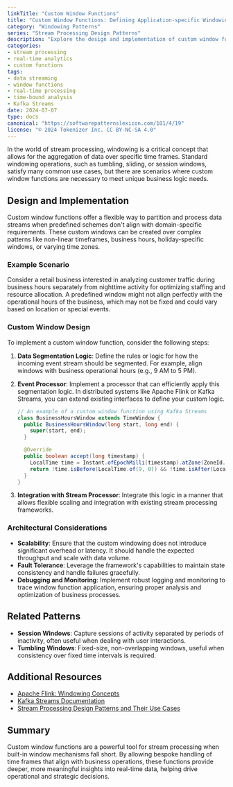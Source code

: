 ```yaml
---
linkTitle: "Custom Window Functions"
title: "Custom Window Functions: Defining Application-specific Windowing Logic for Specialized Use Cases"
category: "Windowing Patterns"
series: "Stream Processing Design Patterns"
description: "Explore the design and implementation of custom window functions for stream processing systems, allowing businesses to tailor data analysis to their specific timeframes and requirements."
categories:
- stream processing
- real-time analytics
- custom functions
tags:
- data streaming
- window functions
- real-time processing
- time-bound analysis
- Kafka Streams
date: 2024-07-07
type: docs
canonical: "https://softwarepatternslexicon.com/101/4/19"
license: "© 2024 Tokenizer Inc. CC BY-NC-SA 4.0"
---
```


In the world of stream processing, windowing is a critical concept that allows for the aggregation of data over specific time frames. Standard windowing operations, such as tumbling, sliding, or session windows, satisfy many common use cases, but there are scenarios where custom window functions are necessary to meet unique business logic needs.

## Design and Implementation

Custom window functions offer a flexible way to partition and process data streams when predefined schemes don't align with domain-specific requirements. These custom windows can be created over complex patterns like non-linear timeframes, business hours, holiday-specific windows, or varying time zones.

### Example Scenario

Consider a retail business interested in analyzing customer traffic during business hours separately from nighttime activity for optimizing staffing and resource allocation. A predefined window might not align perfectly with the operational hours of the business, which may not be fixed and could vary based on location or special events.

### Custom Window Design

To implement a custom window function, consider the following steps:

1. **Data Segmentation Logic**: Define the rules or logic for how the incoming event stream should be segmented. For example, align windows with business operational hours (e.g., 9 AM to 5 PM).
   
2. **Event Processor**: Implement a processor that can efficiently apply this segmentation logic. In distributed systems like Apache Flink or Kafka Streams, you can extend existing interfaces to define your custom logic.
   
   ```java
   // An example of a custom window function using Kafka Streams
   class BusinessHoursWindow extends TimeWindow {
     public BusinessHoursWindow(long start, long end) {
       super(start, end);
     }
   
     @Override
     public boolean accept(long timestamp) {
       LocalTime time = Instant.ofEpochMilli(timestamp).atZone(ZoneId.systemDefault()).toLocalTime();
       return !time.isBefore(LocalTime.of(9, 0)) && !time.isAfter(LocalTime.of(17, 0));
     }
   }
   ```

3. **Integration with Stream Processor**: Integrate this logic in a manner that allows flexible scaling and integration with existing stream processing frameworks.

### Architectural Considerations

- **Scalability**: Ensure that the custom windowing does not introduce significant overhead or latency. It should handle the expected throughput and scale with data volume.
- **Fault Tolerance**: Leverage the framework's capabilities to maintain state consistency and handle failures gracefully.
- **Debugging and Monitoring**: Implement robust logging and monitoring to trace window function application, ensuring proper analysis and optimization of business processes.

## Related Patterns

- **Session Windows**: Capture sessions of activity separated by periods of inactivity, often useful when dealing with user interactions.
- **Tumbling Windows**: Fixed-size, non-overlapping windows, useful when consistency over fixed time intervals is required.

## Additional Resources

- [Apache Flink: Windowing Concepts](https://nightlies.apache.org/flink/flink-docs-release-1.13/docs/dev/datastream/operators/windows/)
- [Kafka Streams Documentation](https://kafka.apache.org/documentation/streams/)
- [Stream Processing Design Patterns and Their Use Cases](https://www.oreilly.com/library/view/designing-event-driven-systems/9781492026005/)

## Summary

Custom window functions are a powerful tool for stream processing when built-in window mechanisms fall short. By allowing bespoke handling of time frames that align with business operations, these functions provide deeper, more meaningful insights into real-time data, helping drive operational and strategic decisions.
